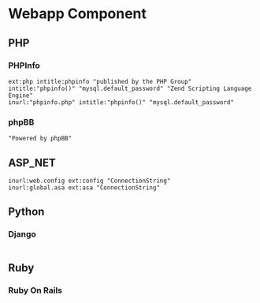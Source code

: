 # Webapp Component

## PHP

### PHPInfo

```
ext:php intitle:phpinfo "published by the PHP Group"
intitle:"phpinfo()" "mysql.default_password" "Zend Scripting Language Engine"
inurl:"phpinfo.php" intitle:"phpinfo()" "mysql.default_password"
```

### phpBB

```
"Powered by phpBB"
```

## ASP_NET

```
inurl:web.config ext:config "ConnectionString"
inurl:global.asa ext:asa "ConnectionString"
```

## Python

### Django

```

```

## Ruby

### Ruby On Rails

```

```